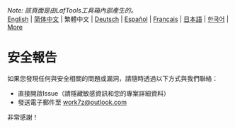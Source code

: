 <i>Note: 該頁面是由LafTools工具箱內部產生的。</i> <br/> [English](/docs/en_US/SECURITY.md)  |  [简体中文](/docs/zh_CN/SECURITY.md)  |  繁體中文  |  [Deutsch](/docs/de/SECURITY.md)  |  [Español](/docs/es/SECURITY.md)  |  [Français](/docs/fr/SECURITY.md)  |  [日本語](/docs/ja/SECURITY.md)  |  [한국어](/docs/ko/SECURITY.md) | [More](/docs/) <br/>

# 安全報告

如果您發現任何與安全相關的問題或漏洞，請隨時透過以下方式與我們聯絡：

- 直接開啟Issue（請隱藏敏感資訊和您的專案詳細資料）
- 發送電子郵件至 work7z@outlook.com

非常感謝！
